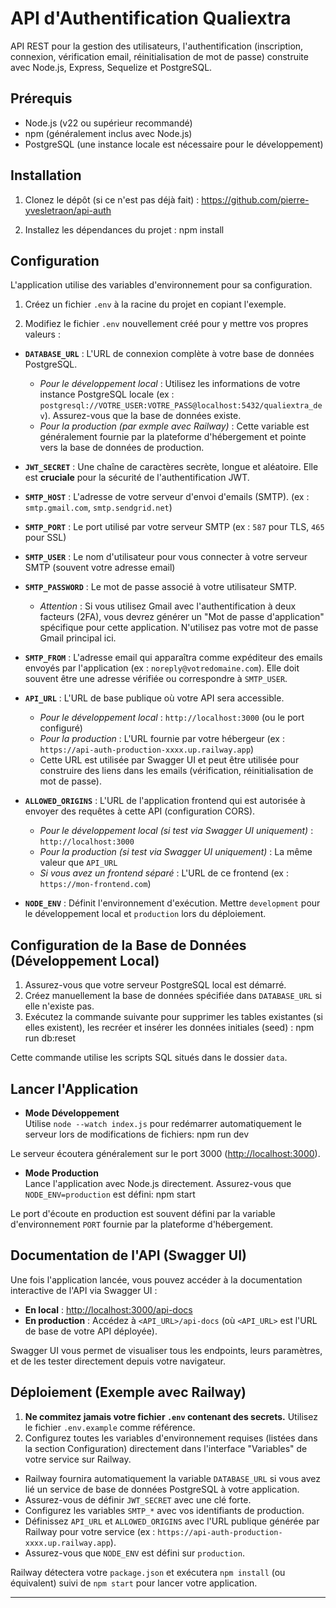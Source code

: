 # API d'Authentification Qualiextra

API REST pour la gestion des utilisateurs, l'authentification (inscription, connexion, vérification email, réinitialisation de mot de passe) construite avec Node.js, Express, Sequelize et PostgreSQL.

## Prérequis

- Node.js (v22 ou supérieur recommandé)
- npm (généralement inclus avec Node.js)
- PostgreSQL (une instance locale est nécessaire pour le développement)

## Installation

1. Clonez le dépôt (si ce n'est pas déjà fait) :
   <https://github.com/pierre-yvesletraon/api-auth>

2. Installez les dépendances du projet :
   npm install

## Configuration

L'application utilise des variables d'environnement pour sa configuration.

1. Créez un fichier `.env` à la racine du projet en copiant l'exemple.

2. Modifiez le fichier `.env` nouvellement créé pour y mettre vos propres valeurs :

- **`DATABASE_URL`** : L'URL de connexion complète à votre base de données PostgreSQL.
  - *Pour le développement local* : Utilisez les informations de votre instance PostgreSQL locale (ex : `postgresql://VOTRE_USER:VOTRE_PASS@localhost:5432/qualiextra_dev`). Assurez-vous que la base de données existe.
  - *Pour la production (par exmple avec Railway)* : Cette variable est généralement fournie par la plateforme d'hébergement et pointe vers la base de données de production.

- **`JWT_SECRET`** : Une chaîne de caractères secrète, longue et aléatoire. Elle est **cruciale** pour la sécurité de l'authentification JWT.

- **`SMTP_HOST`** : L'adresse de votre serveur d'envoi d'emails (SMTP). (ex : `smtp.gmail.com`, `smtp.sendgrid.net`)
- **`SMTP_PORT`** : Le port utilisé par votre serveur SMTP (ex : `587` pour TLS, `465` pour SSL)
- **`SMTP_USER`** : Le nom d'utilisateur pour vous connecter à votre serveur SMTP (souvent votre adresse email)
- **`SMTP_PASSWORD`** : Le mot de passe associé à votre utilisateur SMTP.
  - *Attention* : Si vous utilisez Gmail avec l'authentification à deux facteurs (2FA), vous devrez générer un "Mot de passe d'application" spécifique pour cette application. N'utilisez pas votre mot de passe Gmail principal ici.
- **`SMTP_FROM`** : L'adresse email qui apparaîtra comme expéditeur des emails envoyés par l'application (ex : `noreply@votredomaine.com`). Elle doit souvent être une adresse vérifiée ou correspondre à `SMTP_USER`.

- **`API_URL`** : L'URL de base publique où votre API sera accessible.
  - *Pour le développement local* : `http://localhost:3000` (ou le port configuré)
  - *Pour la production* : L'URL fournie par votre hébergeur (ex : `https://api-auth-production-xxxx.up.railway.app`)
  - Cette URL est utilisée par Swagger UI et peut être utilisée pour construire des liens dans les emails (vérification, réinitialisation de mot de passe).

- **`ALLOWED_ORIGINS`** : L'URL de l'application frontend qui est autorisée à envoyer des requêtes à cette API (configuration CORS).
  - *Pour le développement local (si test via Swagger UI uniquement)* : `http://localhost:3000`
  - *Pour la production (si test via Swagger UI uniquement)* : La même valeur que `API_URL`
  - *Si vous avez un frontend séparé* : L'URL de ce frontend (ex : `https://mon-frontend.com`)

- **`NODE_ENV`** : Définit l'environnement d'exécution. Mettre `development` pour le développement local et `production` lors du déploiement.

## Configuration de la Base de Données (Développement Local)

1. Assurez-vous que votre serveur PostgreSQL local est démarré.
2. Créez manuellement la base de données spécifiée dans `DATABASE_URL` si elle n'existe pas.
3. Exécutez la commande suivante pour supprimer les tables existantes (si elles existent), les recréer et insérer les données initiales (seed) :
npm run db:reset

Cette commande utilise les scripts SQL situés dans le dossier `data`.

## Lancer l'Application

- **Mode Développement**  
Utilise `node --watch index.js` pour redémarrer automatiquement le serveur lors de modifications de fichiers:
npm run dev

Le serveur écoutera généralement sur le port 3000 ([http://localhost:3000](http://localhost:3000)).

- **Mode Production**  
Lance l'application avec Node.js directement. Assurez-vous que `NODE_ENV=production` est défini:
npm start

Le port d'écoute en production est souvent défini par la variable d'environnement `PORT` fournie par la plateforme d'hébergement.

## Documentation de l'API (Swagger UI)

Une fois l'application lancée, vous pouvez accéder à la documentation interactive de l'API via Swagger UI :

- **En local** : [http://localhost:3000/api-docs](http://localhost:3000/api-docs)
- **En production** : Accédez à `<API_URL>/api-docs` (où `<API_URL>` est l'URL de base de votre API déployée).

Swagger UI vous permet de visualiser tous les endpoints, leurs paramètres, et de les tester directement depuis votre navigateur.

## Déploiement (Exemple avec Railway)

1. **Ne commitez jamais votre fichier `.env` contenant des secrets.** Utilisez le fichier `.env.example` comme référence.
2. Configurez toutes les variables d'environnement requises (listées dans la section Configuration) directement dans l'interface "Variables" de votre service sur Railway.

- Railway fournira automatiquement la variable `DATABASE_URL` si vous avez lié un service de base de données PostgreSQL à votre application.
- Assurez-vous de définir `JWT_SECRET` avec une clé forte.
- Configurez les variables `SMTP_*` avec vos identifiants de production.
- Définissez `API_URL` et `ALLOWED_ORIGINS` avec l'URL publique générée par Railway pour votre service (ex : `https://api-auth-production-xxxx.up.railway.app`).
- Assurez-vous que `NODE_ENV` est défini sur `production`.

Railway détectera votre `package.json` et exécutera `npm install` (ou équivalent) suivi de `npm start` pour lancer votre application.

---
